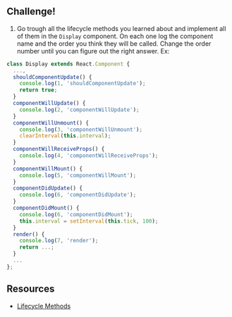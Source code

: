 ## Challenge!

  1. Go trough all the lifecycle methods you learned about and implement all of them in the `Display` component. On each one log the component name and the order you think they will be called. Change the order number until you can figure out the right answer. Ex:

```javascript
class Display extends React.Component {
  ...,
  shouldComponentUpdate() {
    console.log(1, 'shouldComponentUpdate');
    return true;
  }
  componentWillUpdate() {
    console.log(2, 'componentWillUpdate');
  }
  componentWillUnmount() {
    console.log(3, 'componentWillUnmount');
    clearInterval(this.interval);
  }
  componentWillReceiveProps() {
    console.log(4, 'componentWillReceiveProps');
  }
  componentWillMount() {
    console.log(5, 'componentWillMount');
  }
  componentDidUpdate() {
    console.log(6, 'componentDidUpdate');
  }
  componentDidMount() {
    console.log(6, 'componentDidMount');
    this.interval = setInterval(this.tick, 100);
  }
  render() {
    console.log(7, 'render');
    return ...;
  }
  ...
};
```

## Resources

 * [Lifecycle Methods](https://facebook.github.io/react/docs/component-specs.html#lifecycle-methods)
